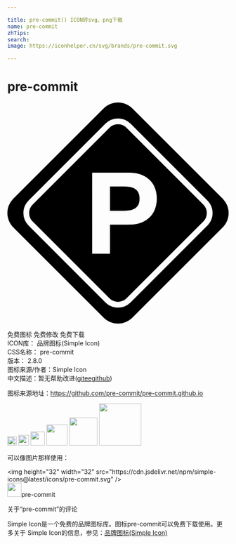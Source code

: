 ```yaml
---

title: pre-commit() ICON转svg、png下载
name: pre-commit
zhTips: 
search: 
image: https://iconhelper.cn/svg/brands/pre-commit.svg

---
```


# pre-commit  <small style="font-size: 60%;font-weight: 100"></small>

<div id="svg" class="svg-wrap">
<svg role="img" viewBox="0 0 24 24" xmlns="http://www.w3.org/2000/svg"><title>pre-commit icon</title><path d="M23.355 10.444L13.556.645a2.2 2.2 0 0 0-3.112 0L.645 10.444a2.201 2.201 0 0 0 0 3.112l9.799 9.799a2.201 2.201 0 0 0 3.112 0l9.799-9.799a2.2 2.2 0 0 0 0-3.112zm-1.657 2.918l-8.337 8.337a1.922 1.922 0 0 1-1.362.563c-.493 0-.986-.188-1.362-.563L2.3 13.362A1.92 1.92 0 0 1 1.738 12c0-.514.2-.998.564-1.362l8.337-8.337c.363-.363.847-.563 1.361-.563s.998.2 1.362.564l8.337 8.337c.75.75.75 1.972-.001 2.723zM14.195 9.76c.094.173.142.399.142.678s-.047.505-.142.678c-.095.173-.22.306-.376.401a1.485 1.485 0 0 1-.542.191 4.033 4.033 0 0 1-.641.049h-1.504V9.119h1.504c.222 0 .435.017.641.049.205.033.386.097.542.191.156.095.281.228.376.401zm7.062 1.319L12.92 2.742c-.245-.245-.572-.381-.92-.381s-.675.135-.921.381l-8.337 8.337c-.245.246-.381.573-.381.921s.135.675.381.921l8.337 8.337a1.304 1.304 0 0 0 1.842 0l8.337-8.337a1.305 1.305 0 0 0-.001-1.842zm-5.213.4a2.437 2.437 0 0 1-.53.906 2.624 2.624 0 0 1-.943.635c-.386.16-.855.24-1.405.24h-2.034v3.155H9.197v-8.8h3.969c.55 0 1.019.08 1.405.24.386.16.7.372.943.635.242.263.419.563.53.9.111.337.166.686.166 1.048 0 .353-.055.7-.166 1.041z"/></svg>
</div>
<detail full-name='pre-commit'></detail>

<div class="detail-page">
<p>
<span><span class="badge-success badge">免费图标</span> <span class="badge-success badge">免费修改</span>  <span class="badge-success badge">免费下载</span> </span>
<br/>
<span>
ICON库：
<span class="badge-secondary badge">品牌图标(Simple Icon)</span> 
</span>
<br/>
<span>
CSS名称：
<span class="badge-secondary badge">pre-commit</span> 
</span>

<br/>
<span>
版本：
<span class="badge-secondary badge">2.8.0</span> 
</span>
<br/>
<span>图标来源/作者：<span class="badge-light badge">Simple Icon</span></span> 
<br/>
<span class="zh-detail">中文描述：暂无<span class="help-link"><span>帮助改进</span>(<a href="https://gitee.com/liuwave/icon-helper/edit/master/json/brands/pre-commit.json" target="_blank" rel="noopener noreferrer">gitee</a><a href="https://github.com/liuwave/icon-helper/edit/master/json/brands/pre-commit.json" target="_blank" rel="noopener noreferrer">github</a></span>)</span><br/>
</p>
</div><div class="description description alert alert-light"><p>图标来源地址：<a href="https://github.com/pre-commit/pre-commit.github.io" target="_blank" rel="noopener noreferrer">https://github.com/pre-commit/pre-commit.github.io</a></p></div>
<div class="alert alert-dark">
<img height="21" width="21" src="https://cdn.jsdelivr.net/npm/simple-icons@latest/icons/pre-commit.svg" />
<img height="24" width="24" src="https://cdn.jsdelivr.net/npm/simple-icons@latest/icons/pre-commit.svg" />
<img height="32" width="32" src="https://cdn.jsdelivr.net/npm/simple-icons@latest/icons/pre-commit.svg" />
<img height="48" width="48" src="https://cdn.jsdelivr.net/npm/simple-icons@latest/icons/pre-commit.svg" />
<img height="64" width="64" src="https://cdn.jsdelivr.net/npm/simple-icons@latest/icons/pre-commit.svg" />
<img height="96" width="96" src="https://cdn.jsdelivr.net/npm/simple-icons@latest/icons/pre-commit.svg" />

</div>
<div>
  <p>可以像图片那样使用：    
  </p>
  <div class="alert alert-primary" style="font-size: 14px">
    &lt;img height="32" width="32" src="https://cdn.jsdelivr.net/npm/simple-icons@latest/icons/pre-commit.svg" /&gt;
    <copy-btn content='<img height="32" width="32" src="https://cdn.jsdelivr.net/npm/simple-icons@latest/icons/pre-commit.svg" />'></copy-btn>
  </div>
  <div class="alert alert-secondary">
    <img height="32" width="32" src="https://cdn.jsdelivr.net/npm/simple-icons@latest/icons/pre-commit.svg" />pre-commit
    <copy-btn content="pre-commit" btn-title="复制图标名称"></copy-btn>
  </div>
</div>

<Vssue title="关于“pre-commit”的评论" >关于“pre-commit”的评论</Vssue>


<div><p>Simple Icon是一个免费的品牌图标库。图标pre-commit可以免费下载使用。更多关于  Simple Icon的信息，参见：<a target="_blank" href="https://iconhelper.cn/brands.html">品牌图标(Simple Icon)</a>
</p></div>
